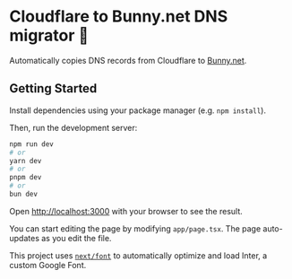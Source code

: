 # Cloudflare to Bunny.net DNS migrator 🐇

Automatically copies DNS records from Cloudflare to [Bunny.net](https://bunny.net/dns).

## Getting Started

Install dependencies using your package manager (e.g. `npm install`).

Then, run the development server:

```bash
npm run dev
# or
yarn dev
# or
pnpm dev
# or
bun dev
```

Open [http://localhost:3000](http://localhost:3000) with your browser to see the result.

You can start editing the page by modifying `app/page.tsx`. The page auto-updates as you edit the file.

This project uses [`next/font`](https://nextjs.org/docs/basic-features/font-optimization) to automatically optimize and load Inter, a custom Google Font.
